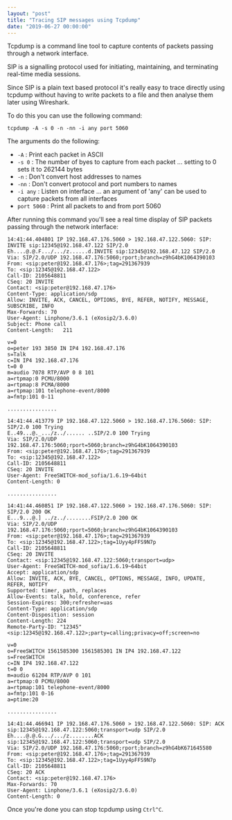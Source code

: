 ```yaml
---
layout: "post"
title: "Tracing SIP messages using Tcpdump"
date: "2019-06-27 00:00:00"
---
```


Tcpdump is a command line tool to capture contents of packets passing through a network interface.

SIP is a signalling protocol used for initiating, maintaining, and terminating real-time media sessions.

Since SIP is a plain text based protocol it's really easy to trace directly using tcpdump without having to write packets to a file and then analyse them later using Wireshark. 

To do this you can use the following command:

`tcpdump -A -s 0 -n -nn -i any port 5060`

The arguments do the following:

* `-A` : Print each packet in ASCII
* `-s 0` : The number of byes to capture from each packet ... setting to 0 sets it to 262144 bytes
* `-n` : Don't convert host addresses to names
* `-nn` : Don't convert protocol and port numbers to names
* `-i any` : Listen on interface ... an argument of 'any' can be used to capture packets from all interfaces
* `port 5060` : Print all packets to and from port 5060

After running this command you'll see a real time display of SIP packets passing through the network interface:

```
14:41:44.404801 IP 192.168.47.176.5060 > 192.168.47.122.5060: SIP: INVITE sip:12345@192.168.47.122 SIP/2.0
Eh....@.@.F.../.../z......d.INVITE sip:12345@192.168.47.122 SIP/2.0
Via: SIP/2.0/UDP 192.168.47.176:5060;rport;branch=z9hG4bK1064390103
From: <sip:peter@192.168.47.176>;tag=291367939
To: <sip:12345@192.168.47.122>
Call-ID: 2105648811
CSeq: 20 INVITE
Contact: <sip:peter@192.168.47.176>
Content-Type: application/sdp
Allow: INVITE, ACK, CANCEL, OPTIONS, BYE, REFER, NOTIFY, MESSAGE, SUBSCRIBE, INFO
Max-Forwards: 70
User-Agent: Linphone/3.6.1 (eXosip2/3.6.0)
Subject: Phone call
Content-Length:   211

v=0
o=peter 193 3850 IN IP4 192.168.47.176
s=Talk
c=IN IP4 192.168.47.176
t=0 0
m=audio 7078 RTP/AVP 0 8 101
a=rtpmap:0 PCMU/8000
a=rtpmap:8 PCMA/8000
a=rtpmap:101 telephone-event/8000
a=fmtp:101 0-11

................

14:41:44.413779 IP 192.168.47.122.5060 > 192.168.47.176.5060: SIP: SIP/2.0 100 Trying
E..49...@._.../z../...... ..SIP/2.0 100 Trying
Via: SIP/2.0/UDP 192.168.47.176:5060;rport=5060;branch=z9hG4bK1064390103
From: <sip:peter@192.168.47.176>;tag=291367939
To: <sip:12345@192.168.47.122>
Call-ID: 2105648811
CSeq: 20 INVITE
User-Agent: FreeSWITCH-mod_sofia/1.6.19~64bit
Content-Length: 0

................

14:41:44.460851 IP 192.168.47.122.5060 > 192.168.47.176.5060: SIP: SIP/2.0 200 OK
E...9...@.] ../z../........FSIP/2.0 200 OK
Via: SIP/2.0/UDP 192.168.47.176:5060;rport=5060;branch=z9hG4bK1064390103
From: <sip:peter@192.168.47.176>;tag=291367939
To: <sip:12345@192.168.47.122>;tag=1Uyy4pFFS9N7p
Call-ID: 2105648811
CSeq: 20 INVITE
Contact: <sip:12345@192.168.47.122:5060;transport=udp>
User-Agent: FreeSWITCH-mod_sofia/1.6.19~64bit
Accept: application/sdp
Allow: INVITE, ACK, BYE, CANCEL, OPTIONS, MESSAGE, INFO, UPDATE, REFER, NOTIFY
Supported: timer, path, replaces
Allow-Events: talk, hold, conference, refer
Session-Expires: 300;refresher=uas
Content-Type: application/sdp
Content-Disposition: session
Content-Length: 224
Remote-Party-ID: "12345" <sip:12345@192.168.47.122>;party=calling;privacy=off;screen=no

v=0
o=FreeSWITCH 1561585300 1561585301 IN IP4 192.168.47.122
s=FreeSWITCH
c=IN IP4 192.168.47.122
t=0 0
m=audio 61204 RTP/AVP 0 101
a=rtpmap:0 PCMU/8000
a=rtpmap:101 telephone-event/8000
a=fmtp:101 0-16
a=ptime:20

................

14:41:44.466941 IP 192.168.47.176.5060 > 192.168.47.122.5060: SIP: ACK sip:12345@192.168.47.122:5060;transport=udp SIP/2.0
Eh....@.@.G.../.../z........ACK sip:12345@192.168.47.122:5060;transport=udp SIP/2.0
Via: SIP/2.0/UDP 192.168.47.176:5060;rport;branch=z9hG4bK671645580
From: <sip:peter@192.168.47.176>;tag=291367939
To: <sip:12345@192.168.47.122>;tag=1Uyy4pFFS9N7p
Call-ID: 2105648811
CSeq: 20 ACK
Contact: <sip:peter@192.168.47.176>
Max-Forwards: 70
User-Agent: Linphone/3.6.1 (eXosip2/3.6.0)
Content-Length: 0
```

Once you're done you can stop tcpdump using `Ctrl^C`.
